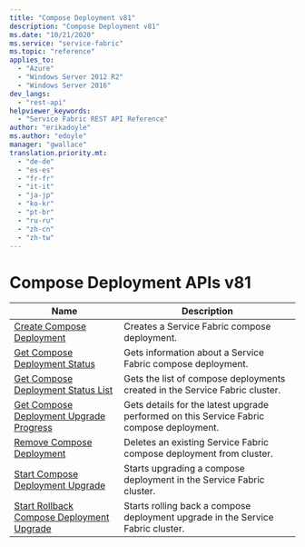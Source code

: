 ```yaml
---
title: "Compose Deployment v81"
description: "Compose Deployment v81"
ms.date: "10/21/2020"
ms.service: "service-fabric"
ms.topic: "reference"
applies_to: 
  - "Azure"
  - "Windows Server 2012 R2"
  - "Windows Server 2016"
dev_langs: 
  - "rest-api"
helpviewer_keywords: 
  - "Service Fabric REST API Reference"
author: "erikadoyle"
ms.author: "edoyle"
manager: "gwallace"
translation.priority.mt: 
  - "de-de"
  - "es-es"
  - "fr-fr"
  - "it-it"
  - "ja-jp"
  - "ko-kr"
  - "pt-br"
  - "ru-ru"
  - "zh-cn"
  - "zh-tw"
---
```

# Compose Deployment APIs v81

| Name | Description |
| --- | --- |
| [Create Compose Deployment](sfclient-v81-api-createcomposedeployment.md) | Creates a Service Fabric compose deployment.<br/> |
| [Get Compose Deployment Status](sfclient-v81-api-getcomposedeploymentstatus.md) | Gets information about a Service Fabric compose deployment.<br/> |
| [Get Compose Deployment Status List](sfclient-v81-api-getcomposedeploymentstatuslist.md) | Gets the list of compose deployments created in the Service Fabric cluster.<br/> |
| [Get Compose Deployment Upgrade Progress](sfclient-v81-api-getcomposedeploymentupgradeprogress.md) | Gets details for the latest upgrade performed on this Service Fabric compose deployment.<br/> |
| [Remove Compose Deployment](sfclient-v81-api-removecomposedeployment.md) | Deletes an existing Service Fabric compose deployment from cluster.<br/> |
| [Start Compose Deployment Upgrade](sfclient-v81-api-startcomposedeploymentupgrade.md) | Starts upgrading a compose deployment in the Service Fabric cluster.<br/> |
| [Start Rollback Compose Deployment Upgrade](sfclient-v81-api-startrollbackcomposedeploymentupgrade.md) | Starts rolling back a compose deployment upgrade in the Service Fabric cluster.<br/> |

